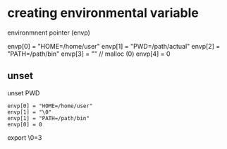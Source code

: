 # creating environmental variable

environmnent pointer (envp)

envp[0] = "HOME=/home/user"
envp[1] = "PWD=/path/actual"
envp[2] = "PATH=/path/bin"
envp[3] = "" // malloc (0)
envp[4] = 0

## unset

unset PWD

```
envp[0] = "HOME=/home/user"
envp[1] = "\0"
envp[1] = "PATH=/path/bin"
envp[0] = 0
```

export \0=3
